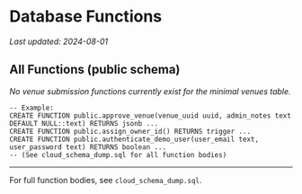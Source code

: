 # Database Functions

_Last updated: 2024-08-01_

## All Functions (public schema)

_No venue submission functions currently exist for the minimal venues table._

```
-- Example:
CREATE FUNCTION public.approve_venue(venue_uuid uuid, admin_notes text DEFAULT NULL::text) RETURNS jsonb ...
CREATE FUNCTION public.assign_owner_id() RETURNS trigger ...
CREATE FUNCTION public.authenticate_demo_user(user_email text, user_password text) RETURNS boolean ...
-- (See cloud_schema_dump.sql for all function bodies)
```

---

For full function bodies, see `cloud_schema_dump.sql`. 